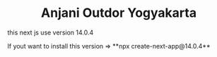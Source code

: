 <h1 align='center'>Anjani Outdor Yogyakarta</h1>

<p>this next js use version 14.0.4</p>
<p>If yout want to install this version => **npx create-next-app@14.0.4**</p>
